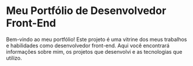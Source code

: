 # Meu Portfólio de Desenvolvedor Front-End
Bem-vindo ao meu portfólio! Este projeto é uma vitrine dos meus trabalhos e habilidades como desenvolvedor front-end. Aqui você encontrará informações sobre mim, os projetos que desenvolvi e as tecnologias que utilizo.
